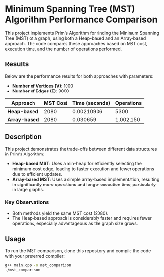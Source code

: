 # Minimum Spanning Tree (MST) Algorithm Performance Comparison

This project implements Prim's Algorithm for finding the Minimum Spanning Tree (MST) of a graph, using both a Heap-based and an Array-based approach. The code compares these approaches based on MST cost, execution time, and the number of operations performed.

## Results

Below are the performance results for both approaches with parameters:
- **Number of Vertices (V)**: 1000
- **Number of Edges (E)**: 3000

| Approach            | MST Cost | Time (seconds) | Operations |
|---------------------|----------|----------------|------------|
| **Heap-based**      | 2080     | 0.00210936     | 5300       |
| **Array-based**     | 2080     | 0.030659       | 1,002,150  |

## Description

This project demonstrates the trade-offs between different data structures in Prim’s Algorithm:

- **Heap-based MST**: Uses a min-heap for efficiently selecting the minimum-cost edge, leading to faster execution and fewer operations due to efficient updates.
- **Array-based MST**: Uses a simple array-based implementation, resulting in significantly more operations and longer execution time, particularly in large graphs.

### Key Observations

- Both methods yield the same MST cost (2080).
- The Heap-based approach is considerably faster and requires fewer operations, especially advantageous as the graph size grows.

## Usage

To run the MST comparison, clone this repository and compile the code with your preferred compiler:

```bash
g++ main.cpp -o mst_comparison
./mst_comparison
